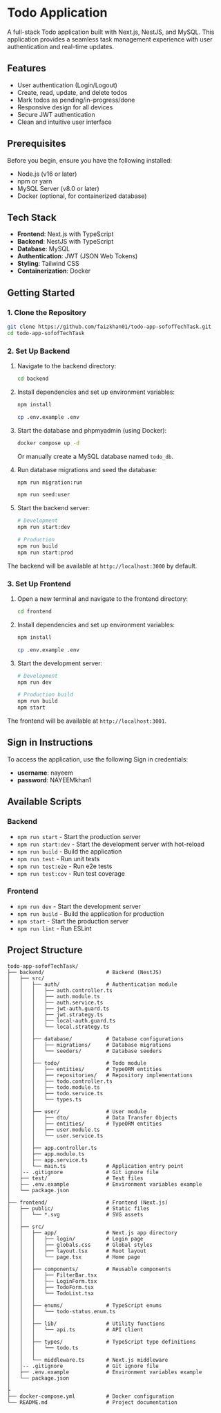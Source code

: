 # Todo Application

A full-stack Todo application built with Next.js, NestJS, and MySQL. This application provides a seamless task management experience with user authentication and real-time updates.

## Features

- User authentication (Login/Logout)
- Create, read, update, and delete todos
- Mark todos as pending/in-progress/done
- Responsive design for all devices
- Secure JWT authentication
- Clean and intuitive user interface

## Prerequisites

Before you begin, ensure you have the following installed:

- Node.js (v16 or later)
- npm or yarn
- MySQL Server (v8.0 or later)
- Docker (optional, for containerized database)

## Tech Stack

- **Frontend**: Next.js with TypeScript
- **Backend**: NestJS with TypeScript
- **Database**: MySQL
- **Authentication**: JWT (JSON Web Tokens)
- **Styling**: Tailwind CSS
- **Containerization**: Docker

## Getting Started

### 1. Clone the Repository

```bash
git clone https://github.com/faizkhan01/todo-app-sofofTechTask.git
cd todo-app-sofofTechTask
```

### 2. Set Up Backend

1. Navigate to the backend directory:
   ```bash
   cd backend
   ```

2. Install dependencies and set up environment variables:
   ```bash
   npm install

   cp .env.example .env
   ```

3. Start the database and phpmyadmin (using Docker):
   ```bash
   docker compose up -d
   ```
   
   Or manually create a MySQL database named `todo_db`.

4. Run database migrations and seed the database:
   ```bash
   npm run migration:run

   npm run seed:user
   ```

5. Start the backend server:
   ```bash
   # Development
   npm run start:dev
   
   # Production
   npm run build
   npm run start:prod
   ```

The backend will be available at `http://localhost:3000` by default.

### 3. Set Up Frontend

1. Open a new terminal and navigate to the frontend directory:
   ```bash
   cd frontend
   ```

2. Install dependencies and set up environment variables:
   ```bash
   npm install

   cp .env.example .env
   ```

3. Start the development server:
   ```bash
   # Development
   npm run dev
   
   # Production build
   npm run build
   npm start
   ```

The frontend will be available at `http://localhost:3001`.

## Sign in Instructions

To access the application, use the following Sign in credentials:

- **username**: nayeem  
- **password**: NAYEEMkhan1

## Available Scripts

### Backend
- `npm run start` - Start the production server
- `npm run start:dev` - Start the development server with hot-reload
- `npm run build` - Build the application
- `npm run test` - Run unit tests
- `npm run test:e2e` - Run e2e tests
- `npm run test:cov` - Run test coverage

### Frontend
- `npm run dev` - Start the development server
- `npm run build` - Build the application for production
- `npm start` - Start the production server
- `npm run lint` - Run ESLint

## Project Structure

```
todo-app-sofofTechTask/
├── backend/                    # Backend (NestJS)
│   ├── src/
│   │   ├── auth/               # Authentication module
│   │   │   ├── auth.controller.ts
│   │   │   ├── auth.module.ts
│   │   │   ├── auth.service.ts
│   │   │   ├── jwt-auth.guard.ts
│   │   │   ├── jwt.strategy.ts
│   │   │   ├── local-auth.guard.ts
│   │   │   └── local.strategy.ts
│   │   │
│   │   ├── database/           # Database configurations
│   │   │   ├── migrations/     # Database migrations
│   │   │   └── seeders/        # Database seeders
│   │   │
│   │   ├── todo/               # Todo module
│   │   │   ├── entities/       # TypeORM entities
│   │   │   ├── repositories/   # Repository implementations
│   │   │   ├── todo.controller.ts
│   │   │   ├── todo.module.ts
│   │   │   ├── todo.service.ts
│   │   │   └── types.ts
│   │   │
│   │   ├── user/               # User module
│   │   │   ├── dto/            # Data Transfer Objects
│   │   │   ├── entities/       # TypeORM entities
│   │   │   ├── user.module.ts
│   │   │   └── user.service.ts
│   │   │
│   │   ├── app.controller.ts
│   │   ├── app.module.ts
│   │   ├── app.service.ts
│   │   └── main.ts             # Application entry point
│   │-- .gitignore              # Git ignore file
│   ├── test/                   # Test files
│   ├── .env.example            # Environment variables example
│   └── package.json
│
├── frontend/                   # Frontend (Next.js)
│   ├── public/                 # Static files
│   │   └── *.svg               # SVG assets
│   │
│   ├── src/
│   │   ├── app/                # Next.js app directory
│   │   │   ├── login/          # Login page
│   │   │   ├── globals.css     # Global styles
│   │   │   ├── layout.tsx      # Root layout
│   │   │   └── page.tsx        # Home page
│   │   │
│   │   ├── components/         # Reusable components
│   │   │   ├── FilterBar.tsx
│   │   │   ├── LoginForm.tsx
│   │   │   ├── TodoForm.tsx
│   │   │   └── TodoList.tsx
│   │   │
│   │   ├── enums/              # TypeScript enums
│   │   │   └── todo-status.enum.ts
│   │   │
│   │   ├── lib/                # Utility functions
│   │   │   └── api.ts          # API client
│   │   │
│   │   ├── types/              # TypeScript type definitions
│   │   │   └── todo.ts
│   │   │
│   │   └── middleware.ts       # Next.js middleware
│   │-- .gitignore              # Git ignore file
│   ├── .env.example            # Environment variables example
│   └── package.json
│
├
├── docker-compose.yml          # Docker configuration
└── README.md                   # Project documentation
```
